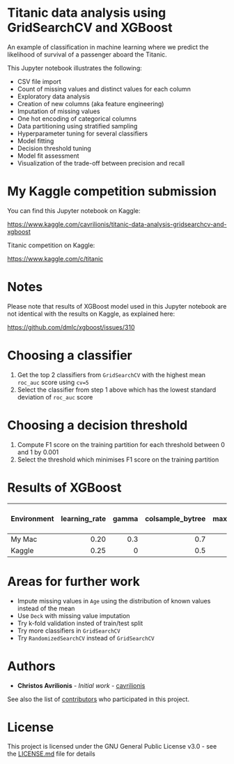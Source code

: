 # Titanic data analysis using GridSearchCV and XGBoost

An example of classification in machine learning where we predict the likelihood of survival of a passenger aboard the Titanic.

This Jupyter notebook illustrates the following:

- CSV file import
- Count of missing values and distinct values for each column
- Exploratory data analysis
- Creation of new columns (aka feature engineering)
- Imputation of missing values
- One hot encoding of categorical columns
- Data partitioning using stratified sampling
- Hyperparameter tuning for several classifiers
- Model fitting
- Decision threshold tuning
- Model fit assessment
- Visualization of the trade-off between precision and recall

# My Kaggle competition submission

You can find this Jupyter notebook on Kaggle:

https://www.kaggle.com/cavrilionis/titanic-data-analysis-gridsearchcv-and-xgboost

Titanic competition on Kaggle:

https://www.kaggle.com/c/titanic

# Notes

Please note that results of XGBoost model used in this Jupyter notebook are not identical with the results on Kaggle, as explained here:

https://github.com/dmlc/xgboost/issues/310

# Choosing a classifier

1. Get the top 2 classifiers from `GridSearchCV` with the highest mean `roc_auc` score using `cv=5`
2. Select the classifier from step 1 above which has the lowest standard deviation of `roc_auc` score

# Choosing a decision threshold

1. Compute F1 score on the training partition for each threshold between 0 and 1 by 0.001
2. Select the threshold which minimises F1 score on the training partition

# Results of XGBoost

| Environment | learning_rate | gamma | colsample_bytree | max_depth | minchild_weight | Threshold | Training partition accuracy | Validation partition accuracy | Scoring data accuracy |
|:------------|--------------:|------:|-----------------:|----------:|----------------:|----------:|----------------------------:|------------------------------:|----------------------:|
| My Mac      | 0.20          | 0.3   | 0.7              | 5         | 1               | 0.401     | 0.8652                      | 0.8156                        | N/A                   |
| Kaggle      | 0.25          | 0     | 0.5              | 6         | 5               | 0.419     | 0.8272                      | 0.8324                        | 0.7560                |

# Areas for further work

- Impute missing values in `Age` using the distribution of known values instead of the mean
- Use `Deck` with missing value imputation
- Try k-fold validation insted of train/test split
- Try more classifiers in `GridSearchCV`
- Try `RandomizedSearchCV` instead of `GridSearchCV`

# Authors

* **Christos Avrilionis** - *Initial work* - [cavrilionis](https://github.com/cavrilionis)

See also the list of [contributors](https://github.com/cavrilionis/titanic/graphs/contributors) who participated in this project.

# License

This project is licensed under the GNU General Public License v3.0 - see the [LICENSE.md](https://github.com/cavrilionis/titanic/blob/master/LICENSE) file for details
